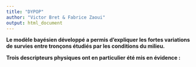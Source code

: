 ```yaml
---
title: "DYPOP"
author: "Victor Bret & Fabrice Zaoui"
output: html_document
---
```


**Le modèle bayésien développé a permis d’expliquer les fortes variations de survies entre tronçons étudiés par les conditions du milieu.**

**Trois descripteurs physiques ont en particulier été mis en évidence :**
